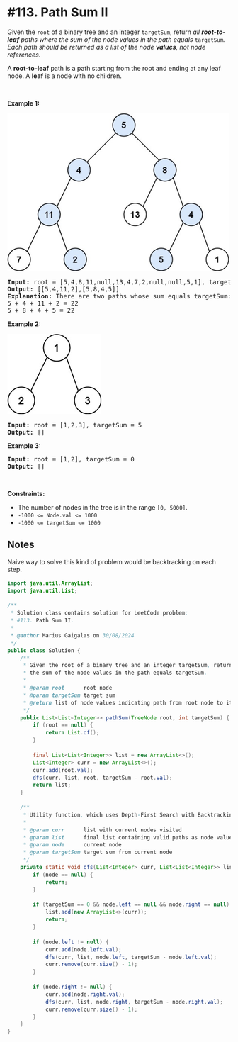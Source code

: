 # #113. Path Sum II

<p>Given the <code>root</code> of a binary tree and an integer <code>targetSum</code>, return <em>all <strong>root-to-leaf</strong> paths where the sum of the node values in the path equals </em><code>targetSum</code><em>. Each path should be returned as a list of the node <strong>values</strong>, not node references</em>.</p>

<p>A <strong>root-to-leaf</strong> path is a path starting from the root and ending at any leaf node. A <strong>leaf</strong> is a node with no children.</p>

<p>&nbsp;</p>
<p><strong class="example">Example 1:</strong></p>
<img alt="" src="ex1.jpg" style="width: 500px; height: 356px;">
<pre><strong>Input:</strong> root = [5,4,8,11,null,13,4,7,2,null,null,5,1], targetSum = 22
<strong>Output:</strong> [[5,4,11,2],[5,8,4,5]]
<strong>Explanation:</strong> There are two paths whose sum equals targetSum:
5 + 4 + 11 + 2 = 22
5 + 8 + 4 + 5 = 22
</pre>

<p><strong class="example">Example 2:</strong></p>
<img alt="" src="ex2.jpg" style="width: 212px; height: 181px;">
<pre><strong>Input:</strong> root = [1,2,3], targetSum = 5
<strong>Output:</strong> []
</pre>

<p><strong class="example">Example 3:</strong></p>

<pre><strong>Input:</strong> root = [1,2], targetSum = 0
<strong>Output:</strong> []
</pre>

<p>&nbsp;</p>
<p><strong>Constraints:</strong></p>

<ul>
	<li>The number of nodes in the tree is in the range <code>[0, 5000]</code>.</li>
	<li><code>-1000 &lt;= Node.val &lt;= 1000</code></li>
	<li><code>-1000 &lt;= targetSum &lt;= 1000</code></li>
</ul>

## Notes

Naive way to solve this kind of problem would be backtracking on each step.

```java
import java.util.ArrayList;
import java.util.List;

/**
 * Solution class contains solution for LeetCode problem:
 * #113. Path Sum II.
 *
 * @author Marius Gaigalas on 30/08/2024
 */
public class Solution {
    /**
     * Given the root of a binary tree and an integer targetSum, returns all root-to-leaf paths where
     * the sum of the node values in the path equals targetSum.
     *
     * @param root      root node
     * @param targetSum target sum
     * @return list of node values indicating path from root node to its leaves
     */
    public List<List<Integer>> pathSum(TreeNode root, int targetSum) {
        if (root == null) {
            return List.of();
        }

        final List<List<Integer>> list = new ArrayList<>();
        List<Integer> curr = new ArrayList<>();
        curr.add(root.val);
        dfs(curr, list, root, targetSum - root.val);
        return list;
    }

    /**
     * Utility function, which uses Depth-First Search with Backtracking to find path from current node to leaf node.
     *
     * @param curr      list with current nodes visited
     * @param list      final list containing valid paths as node values
     * @param node      current node
     * @param targetSum target sum from current node
     */
    private static void dfs(List<Integer> curr, List<List<Integer>> list, TreeNode node, int targetSum) {
        if (node == null) {
            return;
        }

        if (targetSum == 0 && node.left == null && node.right == null) {
            list.add(new ArrayList<>(curr));
            return;
        }

        if (node.left != null) {
            curr.add(node.left.val);
            dfs(curr, list, node.left, targetSum - node.left.val);
            curr.remove(curr.size() - 1);
        }

        if (node.right != null) {
            curr.add(node.right.val);
            dfs(curr, list, node.right, targetSum - node.right.val);
            curr.remove(curr.size() - 1);
        }
    }
}
```